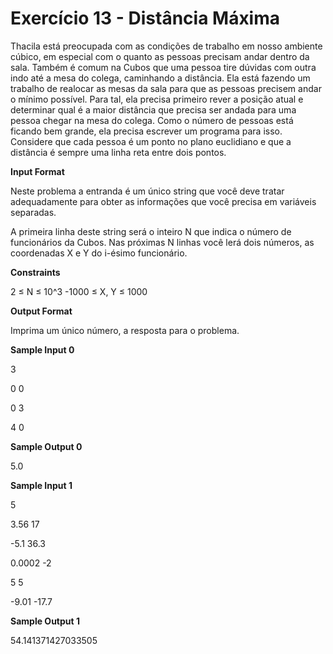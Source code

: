 # Exercício 13 - Distância Máxima

Thacila está preocupada com as condições de trabalho em nosso ambiente cúbico, em especial com o quanto as pessoas precisam andar dentro da sala. Também é comum na Cubos que uma pessoa tire dúvidas com outra indo até a mesa do colega, caminhando a distância. Ela está fazendo um trabalho de realocar as mesas da sala para que as pessoas precisem andar o mínimo possível. Para tal, ela precisa primeiro rever a posição atual e determinar qual é a maior distância que precisa ser andada para uma pessoa chegar na mesa do colega. Como o número de pessoas está ficando bem grande, ela precisa escrever um programa para isso. Considere que cada pessoa é um ponto no plano euclidiano e que a distância é sempre uma linha reta entre dois pontos.

<b>Input Format</b>

Neste problema a entranda é um único string que você deve tratar adequadamente para obter as informações que você precisa em variáveis separadas.

A primeira linha deste string será o inteiro N que indica o número de funcionários da Cubos. Nas próximas N linhas você lerá dois números, as coordenadas X e Y do i-ésimo funcionário.

<b>Constraints</b>

2 ≤ N ≤ 10^3 -1000 ≤ X, Y ≤ 1000

<b>Output Format</b>

Imprima um único número, a resposta para o problema.

<b>Sample Input 0</b>

3

0 0

0 3

4 0

<b>Sample Output 0</b>

5.0

<b>Sample Input 1</b>

5

3.56 17

-5.1 36.3

0.0002 -2

5 5

-9.01 -17.7

<b>Sample Output 1</b>

54.141371427033505